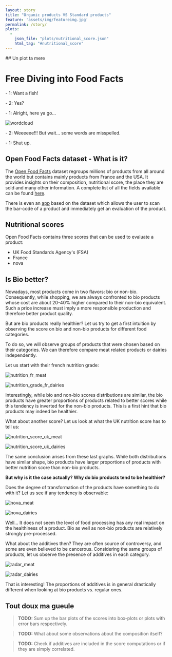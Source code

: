 ```yaml
---
layout: story
title: "Organic products VS Standard products"
feature: 'assets/img/featureimg.jpg'
permalink: /story/
plots:
  -
    json_file: "plots/nutritional_score.json"
    html_tag: "#nutritional_score"
---
```

<!--> 
## Un plot ta mere

<div id="nutritional_score"> </div>
<!--> 
# Free Diving into Food Facts

\- 1: Want a fish!

\- 2: Yes?

\- 1: Alright, here ya go...

![wordcloud](./plots/wordcloud.png)

\- 2:  Weeeeee!!! But wait... some words are misspelled.

\- 1: Shut up.  

## Open Food Facts dataset - What is it?

The [Open Food Facts](https://fr.openfoodfacts.org/) dataset regroups millions of products from all around the world but contains mainly products from France and the USA. It provides insights on their composition, nutritional score, the place they are sold and many other information.  A complete list of all the fields available can be found [here](https://static.openfoodfacts.org/data/data-fields.txt).

There is even an [app](https://play.google.com/store/apps/details?id=org.openfoodfacts.scanner&hl=fr_CH) based on the dataset which allows the user to scan the bar-code of a product and immediately get an evaluation of the product. 

## Nutritional scores

Open Food Facts contains three scores that can be used to evaluate a product: 

- UK Food Standards Agency's (FSA)
- France
- nova

## Is Bio better?

Nowadays, most products come in two flavors: bio or non-bio. Consequently, while shopping, we are always confronted to bio products whose cost are about 20-40% higher compared to their non-bio equivalent. Such a price increase must imply a more responsible production and therefore better product quality. 

But are bio products really healthier? Let us try to get a first intuition by observing the score on bio and non-bio products for different food categories. 

To do so, we will observe groups of products that were chosen based on their categories. We can therefore compare meat related products or dairies independently. 

Let us start with their french nutrition grade:

![nutrition_fr_meat](plots/nutrition_grade_fr_meat.png)

![nutrition_grade_fr_dairies](plots/nutrition_grade_fr_dairies.png)

Interestingly, while bio and non-bio scores distributions are similar, the bio products have greater proportions of products related to better scores while this tendency is inverted for the non-bio products. This is a first hint that bio products may indeed be healthier. 

What about another score? Let us look at what the UK nutrition score has to tell us:

![nutrition_score_uk_meat](plots/nutrition-score-uk_100g_meat.png)

![nutrition_score_uk_dairies](plots/nutrition-score-uk_100g_dairies.png)

The same conclusion arises from these last graphs. While both distributions have similar shape, bio products have larger proportions of products with better nutrition score than non-bio products. 

**But why is it the case actually? Why do bio products tend to be healthier?**

Does the degree of transformation of the products have something to do with it? Let us see if any tendency is observable:

![nova_meat](plots/nova_meat.png)

![nova_dairies](plots/nova_dairies.png)

Well... It does not seem the level of food processing has any real impact on the healthiness of a product. Bio as well as non-bio products are relatively strongly pre-processed. 

What about the additives then? They are often source of controversy, and some are even believed to be cancerous. Considering the same groups of products, let us observe the presence of additives in each category. 

![radar_meat](plots/radar_meat.png)

![radar_dairies](plots/radar_dairies.png)

That is interesting! The proportions of additives is in general drastically different when looking at bio products vs. regular ones. 


## Tout doux ma gueule

> **TODO:** Sum up the bar plots of the scores into box-plots or plots with error bars respectively. 

> **TODO:** What about some observations about the composition itself?

> **TODO:** Check if additives are included in the score computations or if they are simply correlated. 